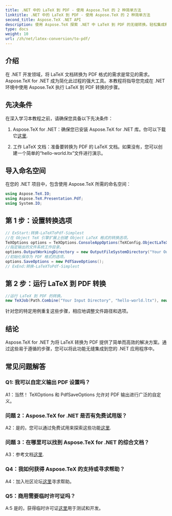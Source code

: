 ```yaml
---
title: .NET 中的 LaTeX 到 PDF - 使用 Aspose.TeX 的 2 种简单方法
linktitle: .NET 中的 LaTeX 到 PDF - 使用 Aspose.TeX 的 2 种简单方法
second_title: Aspose.TeX .NET API
description: 使用 Aspose.TeX 探索 .NET 中 LaTeX 到 PDF 的无缝转换。轻松集成和定制您的 PDF 输出。
type: docs
weight: 10
url: /zh/net/latex-conversion/to-pdf/
---
```

## 介绍

在 .NET 开发领域，将 LaTeX 文档转换为 PDF 格式的需求是常见的需求。 Aspose.TeX for .NET 成为简化此过程的强大工具。本教程将指导您完成在 .NET 环境中使用 Aspose.TeX 执行 LaTeX 到 PDF 转换的步骤。

## 先决条件

在深入学习本教程之前，请确保您具备以下先决条件：

1.  Aspose.TeX for .NET：确保您已安装 Aspose.TeX for .NET 库。你可以下载它[这里](https://releases.aspose.com/tex/net/).

2. 工作 LaTeX 文档：准备要转换为 PDF 的 LaTeX 文档。如果没有，您可以创建一个简单的“hello-world.ltx”文件进行演示。

## 导入命名空间

在您的 .NET 项目中，包含使用 Aspose.TeX 所需的命名空间：

```csharp
using Aspose.TeX.IO;
using Aspose.TeX.Presentation.Pdf;
using System.IO;
```

## 第 1 步：设置转换选项

```csharp
// ExStart:转换-LaTeXToPdf-Simplest
//在 Object TeX 引擎扩展上创建 Object LaTeX 格式的转换选项。
TeXOptions options = TeXOptions.ConsoleAppOptions(TeXConfig.ObjectLaTeX);
//指定输出的文件系统工作目录。
options.OutputWorkingDirectory = new OutputFileSystemDirectory("Your Output Directory");
//初始化保存为 PDF 格式的选项。
options.SaveOptions = new PdfSaveOptions();
// ExEnd:转换-LaTeXToPdf-Simplest
```

## 第 2 步：运行 LaTeX 到 PDF 转换

```csharp
//运行 LaTeX 到 PDF 的转换。
new TeXJob(Path.Combine("Your Input Directory", "hello-world.ltx"), new PdfDevice(), options).Run();
```

针对您的特定用例重复这些步骤，相应地调整文件路径和选项。

## 结论

Aspose.TeX for .NET 为将 LaTeX 转换为 PDF 提供了简单而高效的解决方案。通过这些易于遵循的步骤，您可以将此功能无缝集成到您的 .NET 应用程序中。

## 常见问题解答

### Q1: 我可以自定义输出 PDF 设置吗？

A1：当然！ TeXOptions 和 PdfSaveOptions 允许对 PDF 输出进行广泛的自定义。

### 问题 2：Aspose.TeX for .NET 是否有免费试用版？

 A2：是的，您可以通过免费试用来探索这些功能[这里](https://releases.aspose.com/).

### 问题 3：在哪里可以找到 Aspose.TeX for .NET 的综合文档？

 A3：参考文档[这里](https://reference.aspose.com/tex/net/).

### Q4：我如何获得 Aspose.TeX 的支持或寻求帮助？

 A4：加入社区论坛[这里](https://forum.aspose.com/c/tex/47)寻求帮助。

### Q5：商用需要临时许可证吗？

 A:5 是的，获得临时许可证[这里](https://purchase.aspose.com/temporary-license/)用于测试和开发。